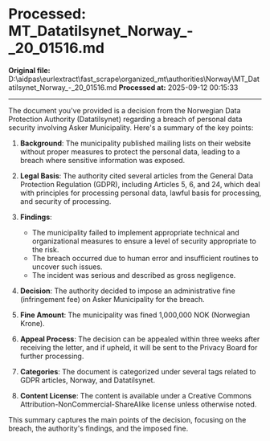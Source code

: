 # Processed: MT_Datatilsynet_Norway_-_20_01516.md

**Original file:** D:\aidpas\eurlextract\fast_scrape\organized_mt\authorities\Norway\MT_Datatilsynet_Norway_-_20_01516.md
**Processed at:** 2025-09-12 00:15:33

---

The document you've provided is a decision from the Norwegian Data Protection Authority (Datatilsynet) regarding a breach of personal data security involving Asker Municipality. Here's a summary of the key points:

1. **Background**: The municipality published mailing lists on their website without proper measures to protect the personal data, leading to a breach where sensitive information was exposed.

2. **Legal Basis**: The authority cited several articles from the General Data Protection Regulation (GDPR), including Articles 5, 6, and 24, which deal with principles for processing personal data, lawful basis for processing, and security of processing.

3. **Findings**:
   - The municipality failed to implement appropriate technical and organizational measures to ensure a level of security appropriate to the risk.
   - The breach occurred due to human error and insufficient routines to uncover such issues.
   - The incident was serious and described as gross negligence.

4. **Decision**: The authority decided to impose an administrative fine (infringement fee) on Asker Municipality for the breach.

5. **Fine Amount**: The municipality was fined 1,000,000 NOK (Norwegian Krone).

6. **Appeal Process**: The decision can be appealed within three weeks after receiving the letter, and if upheld, it will be sent to the Privacy Board for further processing.

7. **Categories**: The document is categorized under several tags related to GDPR articles, Norway, and Datatilsynet.

8. **Content License**: The content is available under a Creative Commons Attribution-NonCommercial-ShareAlike license unless otherwise noted.

This summary captures the main points of the decision, focusing on the breach, the authority's findings, and the imposed fine.